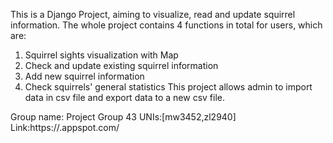 This is a Django Project, aiming to visualize, read and update squirrel information.
The whole project contains 4 functions in total for users, which are:
1. Squirrel sights visualization with Map
2. Check and update existing squirrel information
3. Add new squirrel information
4. Check squirrels' general statistics
This project allows admin to import data in csv file and export data to a new csv file.

Group name: Project Group 43
UNIs:[mw3452,zl2940]
Link:https://<your project id>.appspot.com/
